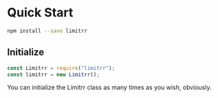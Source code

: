 # Quick Start

```bash
npm install --save limitrr
```

## Initialize

```javascript
const Limitrr = require("limitrr");
const limitrr = new Limitrr();
```

You can initialize the Limitrr class as many times as you wish, obviously.


